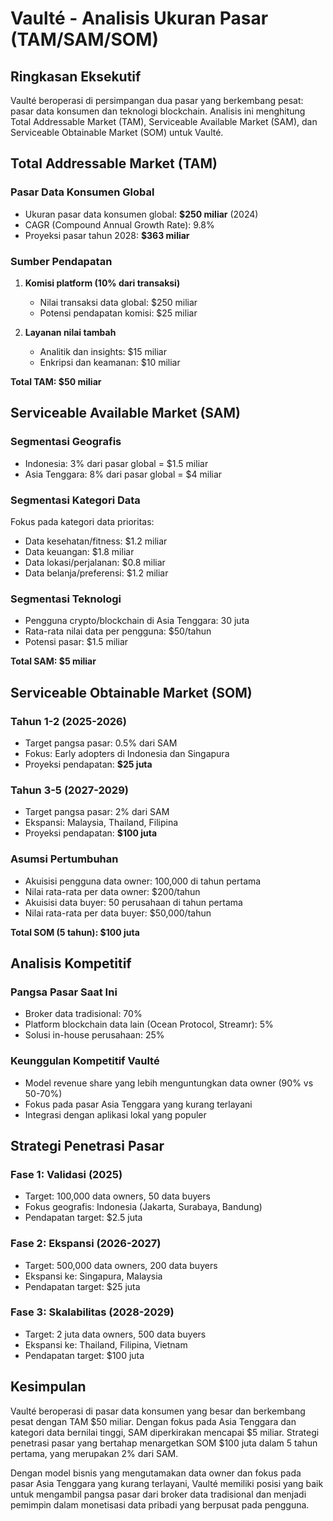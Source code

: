 # Vaulté - Analisis Ukuran Pasar (TAM/SAM/SOM)

## Ringkasan Eksekutif

Vaulté beroperasi di persimpangan dua pasar yang berkembang pesat: pasar data konsumen dan teknologi blockchain. Analisis ini menghitung Total Addressable Market (TAM), Serviceable Available Market (SAM), dan Serviceable Obtainable Market (SOM) untuk Vaulté.

## Total Addressable Market (TAM)

### Pasar Data Konsumen Global
- Ukuran pasar data konsumen global: **$250 miliar** (2024)
- CAGR (Compound Annual Growth Rate): 9.8%
- Proyeksi pasar tahun 2028: **$363 miliar**

### Sumber Pendapatan
1. **Komisi platform (10% dari transaksi)**
   - Nilai transaksi data global: $250 miliar
   - Potensi pendapatan komisi: $25 miliar

2. **Layanan nilai tambah**
   - Analitik dan insights: $15 miliar
   - Enkripsi dan keamanan: $10 miliar

**Total TAM: $50 miliar**

## Serviceable Available Market (SAM)

### Segmentasi Geografis
- Indonesia: 3% dari pasar global = $1.5 miliar
- Asia Tenggara: 8% dari pasar global = $4 miliar

### Segmentasi Kategori Data
Fokus pada kategori data prioritas:
- Data kesehatan/fitness: $1.2 miliar
- Data keuangan: $1.8 miliar
- Data lokasi/perjalanan: $0.8 miliar
- Data belanja/preferensi: $1.2 miliar

### Segmentasi Teknologi
- Pengguna crypto/blockchain di Asia Tenggara: 30 juta
- Rata-rata nilai data per pengguna: $50/tahun
- Potensi pasar: $1.5 miliar

**Total SAM: $5 miliar**

## Serviceable Obtainable Market (SOM)

### Tahun 1-2 (2025-2026)
- Target pangsa pasar: 0.5% dari SAM
- Fokus: Early adopters di Indonesia dan Singapura
- Proyeksi pendapatan: **$25 juta**

### Tahun 3-5 (2027-2029)
- Target pangsa pasar: 2% dari SAM
- Ekspansi: Malaysia, Thailand, Filipina
- Proyeksi pendapatan: **$100 juta**

### Asumsi Pertumbuhan
- Akuisisi pengguna data owner: 100,000 di tahun pertama
- Nilai rata-rata per data owner: $200/tahun
- Akuisisi data buyer: 50 perusahaan di tahun pertama
- Nilai rata-rata per data buyer: $50,000/tahun

**Total SOM (5 tahun): $100 juta**

## Analisis Kompetitif

### Pangsa Pasar Saat Ini
- Broker data tradisional: 70%
- Platform blockchain data lain (Ocean Protocol, Streamr): 5%
- Solusi in-house perusahaan: 25%

### Keunggulan Kompetitif Vaulté
- Model revenue share yang lebih menguntungkan data owner (90% vs 50-70%)
- Fokus pada pasar Asia Tenggara yang kurang terlayani
- Integrasi dengan aplikasi lokal yang populer

## Strategi Penetrasi Pasar

### Fase 1: Validasi (2025)
- Target: 100,000 data owners, 50 data buyers
- Fokus geografis: Indonesia (Jakarta, Surabaya, Bandung)
- Pendapatan target: $2.5 juta

### Fase 2: Ekspansi (2026-2027)
- Target: 500,000 data owners, 200 data buyers
- Ekspansi ke: Singapura, Malaysia
- Pendapatan target: $25 juta

### Fase 3: Skalabilitas (2028-2029)
- Target: 2 juta data owners, 500 data buyers
- Ekspansi ke: Thailand, Filipina, Vietnam
- Pendapatan target: $100 juta

## Kesimpulan

Vaulté beroperasi di pasar data konsumen yang besar dan berkembang pesat dengan TAM $50 miliar. Dengan fokus pada Asia Tenggara dan kategori data bernilai tinggi, SAM diperkirakan mencapai $5 miliar. Strategi penetrasi pasar yang bertahap menargetkan SOM $100 juta dalam 5 tahun pertama, yang merupakan 2% dari SAM.

Dengan model bisnis yang mengutamakan data owner dan fokus pada pasar Asia Tenggara yang kurang terlayani, Vaulté memiliki posisi yang baik untuk mengambil pangsa pasar dari broker data tradisional dan menjadi pemimpin dalam monetisasi data pribadi yang berpusat pada pengguna.